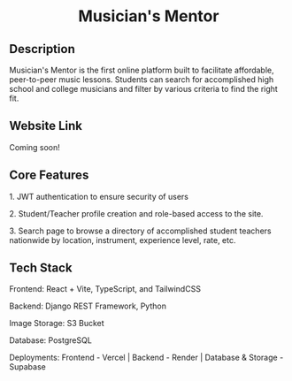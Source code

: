 <div align="center">
  <h1> Musician's Mentor </h1
</div>

<div align="left">
  <h2> Description </h2>
  <p> Musician's Mentor is the first online platform built to facilitate affordable, peer-to-peer music lessons. Students can search for accomplished high school and college musicians and filter by various criteria to find the right fit. </p>
  
  <h2> Website Link </h2>
  <p> Coming soon! </p>

  <h2> Core Features </h2>
  <p> 1. JWT authentication to ensure security of users </p>
  <p> 2. Student/Teacher profile creation and role-based access to the site. </p>
  <p> 3. Search page to browse a directory of accomplished student teachers nationwide by location, instrument, experience level, rate, etc. </p>

  <h2> Tech Stack </h2>
  <p> Frontend: React + Vite, TypeScript, and TailwindCSS </p> 
  <p> Backend: Django REST Framework, Python </p> 
  <p> Image Storage: S3 Bucket </p>
  <p> Database: PostgreSQL </p> 
  <p> Deployments: Frontend - Vercel | Backend - Render | Database & Storage - Supabase </p>
  
</div>
